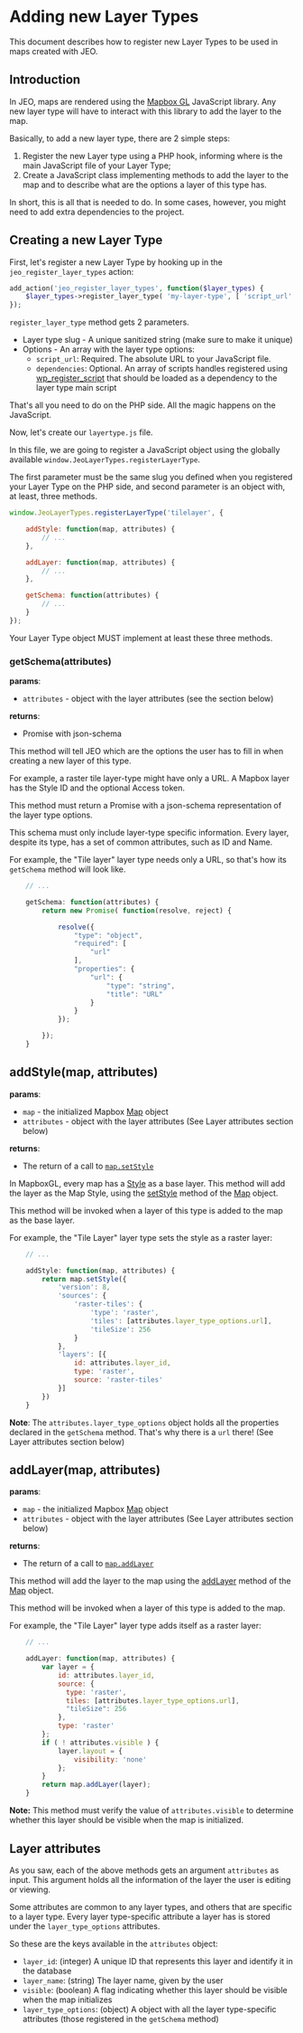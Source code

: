 # Adding new Layer Types

This document describes how to register new Layer Types to be used in maps created with JEO.

## Introduction

In JEO, maps are rendered using the [Mapbox GL](https://docs.mapbox.com/mapbox-gl-js/api/) JavaScript library. Any new layer type will have to interact with this library to add the layer to the map.

Basically, to add a new layer type, there are 2 simple steps:

1. Register the new Layer type using a PHP hook, informing where is the main JavaScript file of your Layer Type;
2. Create a JavaScript class implementing methods to add the layer to the map and to describe what are the options a layer of this type has.

In short, this is all that is needed to do. In some cases, however, you might need to add extra dependencies to the project.

## Creating a new Layer Type

First, let's register a new Layer Type by hooking up in the `jeo_register_layer_types` action:

```php
add_action('jeo_register_layer_types', function($layer_types) {
    $layer_types->register_layer_type( 'my-layer-type', [ 'script_url' => plugin_dir_url( __FILE__ ) . '/js/layertype.js' ] );
});
```

`register_layer_type` method gets 2 parameters.

- Layer type slug - A unique sanitized string (make sure to make it unique)
- Options - An array with the layer type options:
  - `script_url`: Required. The absolute URL to your JavaScript file.
  - `dependencies`: Optional. An array of scripts handles registered using [wp_register_script](https://developer.wordpress.org/reference/functions/wp_register_script/) that should be loaded as a dependency to the layer type main script

That's all you need to do on the PHP side. All the magic happens on the JavaScript.

Now, let's create our `layertype.js` file.

In this file, we are going to register a JavaScript object using the globally available `window.JeoLayerTypes.registerLayerType`.

The first parameter must be the same slug you defined when you registered your Layer Type on the PHP side, and second parameter is an object with, at least, three methods.

```js
window.JeoLayerTypes.registerLayerType('tilelayer', {

    addStyle: function(map, attributes) {
        // ...
    },

    addLayer: function(map, attributes) {
        // ...
    },

    getSchema: function(attributes) {
        // ...
    }
});
```

Your Layer Type object MUST implement at least these three methods.

### getSchema(attributes)

**params**:

- `attributes` - object with the layer attributes (see the section below)

**returns**:

- Promise with json-schema

This method will tell JEO which are the options the user has to fill in when creating a new layer of this type.

For example, a raster tile layer-type might have only a URL. A Mapbox layer has the Style ID and the optional Access token.

This method must return a Promise with a json-schema representation of the layer type options.

This schema must only include layer-type specific information. Every layer, despite its type, has a set of common attributes, such as ID and Name.

For example, the "Tile layer" layer type needs only a URL, so that's how its `getSchema` method will look like.

```js
    // ...

    getSchema: function(attributes) {
        return new Promise( function(resolve, reject) {

            resolve({
                "type": "object",
                "required": [
                    "url"
                ],
                "properties": {
                    "url": {
                        "type": "string",
                        "title": "URL"
                    }
                }
            });

        });
    }
```

## addStyle(map, attributes)

**params**:

- `map` - the initialized Mapbox [Map](https://docs.mapbox.com/mapbox-gl-js/api/#map) object
- `attributes` - object with the layer attributes (See Layer attributes section below)

**returns**:

- The return of a call to [`map.setStyle`](https://docs.mapbox.com/mapbox-gl-js/api/#map#setstyle)

In MapboxGL, every map has a [Style](https://docs.mapbox.com/mapbox-gl-js/style-spec/) as a base layer. This method will add the layer as the Map Style, using the [setStyle](https://docs.mapbox.com/mapbox-gl-js/api/#map#setstyle) method of the [Map](https://docs.mapbox.com/mapbox-gl-js/api/#map) object.

This method will be invoked when a layer of this type is added to the map as the base layer.

For example, the "Tile Layer" layer type sets the style as a raster layer:

```js
    // ...

    addStyle: function(map, attributes) {
        return map.setStyle({
            'version': 8,
            'sources': {
                'raster-tiles': {
                    'type': 'raster',
                    'tiles': [attributes.layer_type_options.url],
                    'tileSize': 256
                }
            },
            'layers': [{
                id: attributes.layer_id,
                type: 'raster',
                source: 'raster-tiles'
            }]
        })
    }
```

**Note**: The `attributes.layer_type_options` object holds all the properties declared in the `getSchema` method. That's why there is a `url` there! (See Layer attributes section below)

## addLayer(map, attributes)

**params**:

- `map` - the initialized Mapbox [Map](https://docs.mapbox.com/mapbox-gl-js/api/#map) object
- `attributes` - object with the layer attributes (See Layer attributes section below)

**returns**:

- The return of a call to [`map.addLayer`](https://docs.mapbox.com/mapbox-gl-js/api/#map#addlayer)

This method will add the layer to the map using the [addLayer](https://docs.mapbox.com/mapbox-gl-js/api/#map#addlayer) method of the [Map](https://docs.mapbox.com/mapbox-gl-js/api/#map) object.

This method will be invoked when a layer of this type is added to the map.

For example, the "Tile Layer" layer type adds itself as a raster layer:

```js
    // ...

    addLayer: function(map, attributes) {
        var layer = {
            id: attributes.layer_id,
            source: {
              type: 'raster',
              tiles: [attributes.layer_type_options.url],
              "tileSize": 256
            },
            type: 'raster'
        };
        if ( ! attributes.visible ) {
            layer.layout = {
                visibility: 'none'
            };
        }
        return map.addLayer(layer);
    }

```

**Note:** This method must verify the value of `attributes.visible` to determine whether this layer should be visible when the map is initialized.

## Layer attributes

As you saw, each of the above methods gets an argument `attributes` as input. This argument holds all the information of the layer the user is editing or viewing.

Some attributes are common to any layer types, and others that are specific to a layer type. Every layer type-specific attribute a layer has is stored under the `layer_type_options` attributes.

So these are the keys available in the `attributes` object:

- `layer_id`: (integer) A unique ID that represents this layer and identify it in the database
- `layer_name`: (string) The layer name, given by the user
- `visible`: (boolean) A flag indicating whether this layer should be visible when the map initializes
- `layer_type_options`: (object) A object with all the layer type-specific attributes (those registered in the `getSchema` method)
